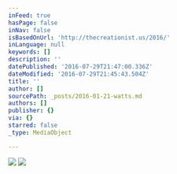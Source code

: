 ```yaml
---
inFeed: true
hasPage: false
inNav: false
isBasedOnUrl: 'http://thecreationist.us/2016/'
inLanguage: null
keywords: []
description: ''
datePublished: '2016-07-29T21:47:00.336Z'
dateModified: '2016-07-29T21:45:43.504Z'
title: ''
author: []
sourcePath: _posts/2016-01-21-watts.md
authors: []
publisher: {}
via: {}
starred: false
_type: MediaObject

---
```

![](https://the-grid-user-content.s3-us-west-2.amazonaws.com/30127871-5137-4541-b042-a2a0c603c8cb.jpg)
![](https://the-grid-user-content.s3-us-west-2.amazonaws.com/36b519be-41da-4b63-8a07-4182c6d1434e.jpg)